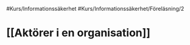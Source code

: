 #Kurs/Informationssäkerhet #Kurs/Informationssäkerhet/Föreläsning/2 
# [[Aktörer i en organisation]]
